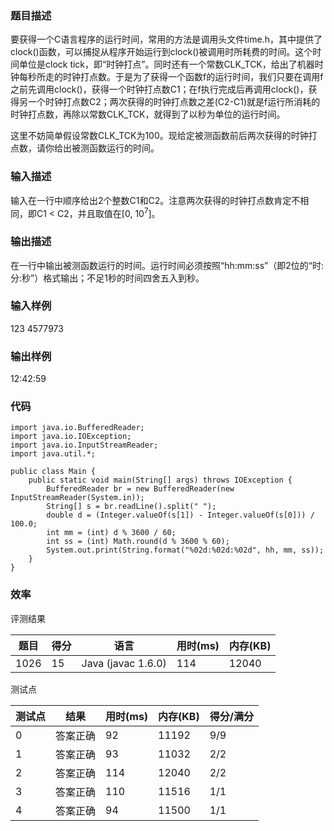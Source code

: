### 题目描述
要获得一个C语言程序的运行时间，常用的方法是调用头文件time.h，其中提供了clock()函数，可以捕捉从程序开始运行到clock()被调用时所耗费的时间。这个时间单位是clock tick，即“时钟打点”。同时还有一个常数CLK_TCK，给出了机器时钟每秒所走的时钟打点数。于是为了获得一个函数f的运行时间，我们只要在调用f之前先调用clock()，获得一个时钟打点数C1；在f执行完成后再调用clock()，获得另一个时钟打点数C2；两次获得的时钟打点数之差(C2-C1)就是f运行所消耗的时钟打点数，再除以常数CLK_TCK，就得到了以秒为单位的运行时间。

这里不妨简单假设常数CLK_TCK为100。现给定被测函数前后两次获得的时钟打点数，请你给出被测函数运行的时间。

### 输入描述
输入在一行中顺序给出2个整数C1和C2。注意两次获得的时钟打点数肯定不相同，即C1 < C2，并且取值在[0, 10<sup>7</sup>]。  

### 输出描述
在一行中输出被测函数运行的时间。运行时间必须按照“hh:mm:ss”（即2位的“时:分:秒”）格式输出；不足1秒的时间四舍五入到秒。 

### 输入样例

123 4577973

### 输出样例

12:42:59
	
### 代码

    import java.io.BufferedReader;
    import java.io.IOException;
    import java.io.InputStreamReader;
    import java.util.*;
    
    public class Main {
        public static void main(String[] args) throws IOException {
            BufferedReader br = new BufferedReader(new InputStreamReader(System.in));
            String[] s = br.readLine().split(" ");
            double d = (Integer.valueOf(s[1]) - Integer.valueOf(s[0])) / 100.0;
            int mm = (int) d % 3600 / 60;
            int ss = (int) Math.round(d % 3600 % 60);
            System.out.print(String.format("%02d:%02d:%02d", hh, mm, ss));
        }
    }
	
    
### 效率

评测结果

|题目|得分|语言|用时(ms)|内存(KB)|
|-----|-----|-----|-----|-----|
|1026|15|Java (javac 1.6.0)|114|12040|

测试点

|测试点|结果|用时(ms)|内存(KB)|得分/满分|
|-----|-----|-----|-----|-----|
|0|答案正确|92|11192|9/9|
|1|答案正确|93|11032|2/2|
|2|答案正确|114|12040|2/2|
|3|答案正确|110|11516|1/1|
|4|答案正确|94|11500|1/1|
